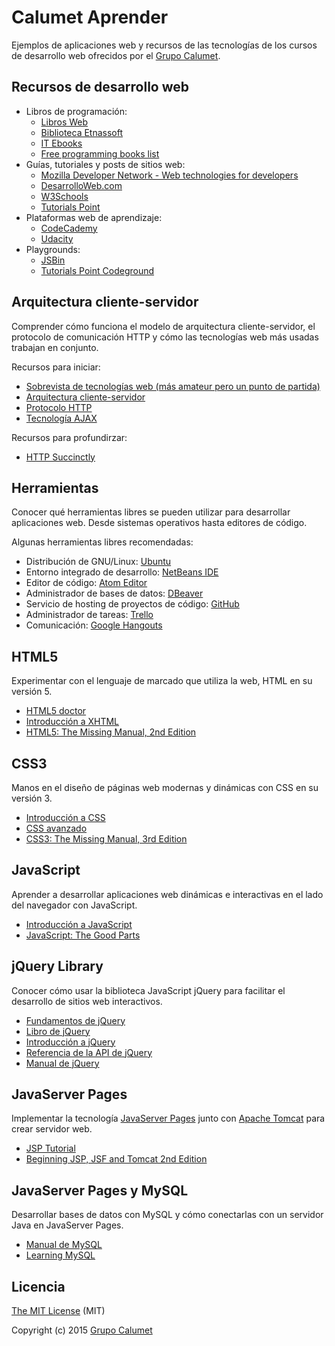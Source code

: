 # Calumet Aprender

Ejemplos de aplicaciones web y recursos de las tecnologías de los cursos de desarrollo web ofrecidos por el [Grupo Calumet](http://cormoran.uis.edu.co/calumet).

## Recursos de desarrollo web

- Libros de programación:
  - [Libros Web](http://librosweb.es)
  - [Biblioteca Etnassoft](http://www.etnassoft.com/biblioteca)
  - [IT Ebooks](http://www.it-ebooks.info)
  - [Free programming books list](https://github.com/vhf/free-programming-books/blob/master/free-programming-books.md)
- Guías, tutoriales y posts de sitios web:
  - [Mozilla Developer Network - Web technologies for developers](https://developer.mozilla.org/es/docs/Web)
  - [DesarrolloWeb.com](http://www.desarrolloweb.com)
  - [W3Schools](http://www.w3schools.com)
  - [Tutorials Point](http://www.tutorialspoint.com)
- Plataformas web de aprendizaje:
  - [CodeCademy](http://www.codecademy.com)
  - [Udacity](http://www.udacity.com)
- Playgrounds:
  - [JSBin](http://jsbin.com)
  - [Tutorials Point Codeground](http://www.tutorialspoint.com/codingground.htm)

## Arquitectura cliente-servidor

Comprender cómo funciona el modelo de arquitectura cliente-servidor, el protocolo de comunicación HTTP y cómo las tecnologías web más usadas trabajan en conjunto.

Recursos para iniciar:

- [Sobrevista de tecnologías web (más amateur pero un punto de partida)](https://www.youtube.com/watch?v=3yfxKZWvN8k)
- [Arquitectura cliente-servidor](http://es.wikipedia.org/wiki/Cliente-servidor)
- [Protocolo HTTP](http://es.wikipedia.org/wiki/Hypertext_Transfer_Protocol)
- [Tecnología AJAX](https://es.wikipedia.org/wiki/AJAX)

Recursos para profundirzar:

- [HTTP Succinctly](https://www.syncfusion.com/resources/techportal/details/ebooks/http)

## Herramientas

Conocer qué herramientas libres se pueden utilizar para desarrollar aplicaciones web. Desde sistemas operativos hasta editores de código.

Algunas herramientas libres recomendadas:

- Distribución de GNU/Linux: [Ubuntu](http://ubuntu.com)
- Entorno integrado de desarrollo: [NetBeans IDE](http://netbeans.org)
- Editor de código: [Atom Editor](http://atom.io)
- Administrador de bases de datos: [DBeaver](http://dbeaver.jkiss.org)
- Servicio de hosting de proyectos de código: [GitHub](http://github.com)
- Administrador de tareas: [Trello](http://trello.com)
- Comunicación: [Google Hangouts](http://www.google.com/hangouts)

## HTML5

Experimentar con el lenguaje de marcado que utiliza la web, HTML en su versión 5.

- [HTML5 doctor](http://html5doctor.com)
- [Introducción a XHTML](http://librosweb.es/libro/xhtml)
- [HTML5: The Missing Manual, 2nd Edition](http://www.it-ebooks.info/book/3136)

## CSS3

Manos en el diseño de páginas web modernas y dinámicas con CSS en su versión 3.

- [Introducción a CSS](http://librosweb.es/libro/css)
- [CSS avanzado](http://librosweb.es/libro/css_avanzado)
- [CSS3: The Missing Manual, 3rd Edition](http://it-ebooks.info/book/1356)

## JavaScript

Aprender a desarrollar aplicaciones web dinámicas e interactivas en el lado del navegador con JavaScript.

- [Introducción a JavaScript](http://librosweb.es/libro/javascript)
- [JavaScript: The Good Parts](http://it-ebooks.info/book/274)

## jQuery Library

Conocer cómo usar la biblioteca JavaScript jQuery para facilitar el desarrollo de sitios web interactivos.

- [Fundamentos de jQuery](http://librosweb.es/libro/fundamentos_jquery)
- [Libro de jQuery](http://librojquery.com)
- [Introducción a jQuery](http://prhone.blogspot.com/2013/05/introduccion-la-libreria-javascript.html)
- [Referencia de la API de jQuery](http://www.oscarotero.com/jquery)
- [Manual de jQuery](http://www.desarrolloweb.com/manuales/manual-jquery.html)

## JavaServer Pages

Implementar la tecnología [JavaServer Pages](https://es.wikipedia.org/wiki/JavaServer_Pages) junto con [Apache Tomcat](https://es.wikipedia.org/wiki/Tomcat) para crear servidor web.

- [JSP Tutorial](http://www.tutorialspoint.com/jsp)
- [Beginning JSP, JSF and Tomcat 2nd Edition](http://it-ebooks.info/read/1478)

## JavaServer Pages y MySQL

Desarrollar bases de datos con MySQL y cómo conectarlas con un servidor Java en JavaServer Pages.

- [Manual de MySQL](http://www.desarrolloweb.com/manuales/9)
- [Learning MySQL](http://it-ebooks.info/book/1624)

## Licencia

[The MIT License](http://opensource.org/licenses/MIT) (MIT)

Copyright (c) 2015 [Grupo Calumet](http://cormoran.uis.edu.co/calumet)
